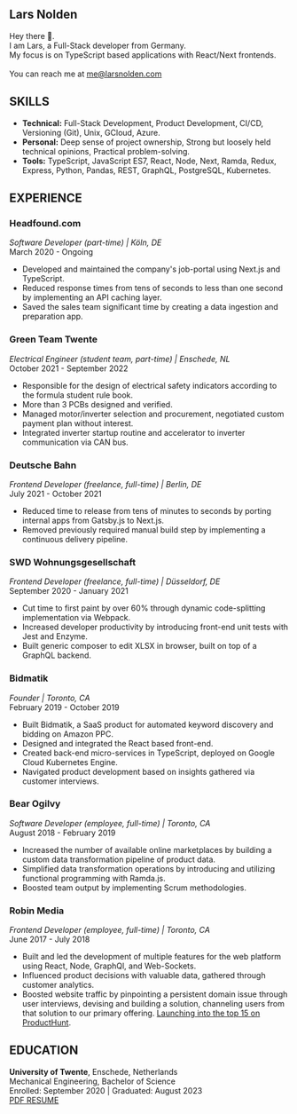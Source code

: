 ## Lars Nolden
Hey there 👋.<br>
I am Lars, a Full-Stack developer from Germany.<br>
My focus is on TypeScript based applications with React/Next frontends.
<br>
<br>
You can reach me at <me@larsnolden.com>

## SKILLS

- **Technical:** Full-Stack Development, Product Development, CI/CD, Versioning (Git), Unix, GCloud, Azure.
- **Personal:** Deep sense of project ownership, Strong but loosely held technical opinions, Practical problem-solving.
- **Tools:** TypeScript, JavaScript ES7, React, Node, Next, Ramda, Redux, Express, Python, Pandas, REST, GraphQL, PostgreSQL, Kubernetes.

## EXPERIENCE

### Headfound.com
*Software Developer (part-time) | Köln, DE*  
March 2020 - Ongoing
- Developed and maintained the company's job-portal using Next.js and TypeScript.
- Reduced response times from tens of seconds to less than one second by implementing an API caching layer.
- Saved the sales team significant time by creating a data ingestion and preparation app.

### Green Team Twente
*Electrical Engineer (student team, part-time) | Enschede, NL*  
October 2021 - September 2022
- Responsible for the design of electrical safety indicators according to the formula student rule book.
- More than 3 PCBs designed and verified.
- Managed motor/inverter selection and procurement, negotiated custom payment plan without interest.
- Integrated inverter startup routine and accelerator to inverter communication via CAN bus.

### Deutsche Bahn
*Frontend Developer (freelance, full-time) | Berlin, DE*  
July 2021 - October 2021
- Reduced time to release from tens of minutes to seconds by porting internal apps from Gatsby.js to Next.js.
- Removed previously required manual build step by implementing a continuous delivery pipeline.

### SWD Wohnungsgesellschaft
*Frontend Developer (freelance, full-time) | Düsseldorf, DE*  
September 2020 - January 2021
- Cut time to first paint by over 60% through dynamic code-splitting implementation via Webpack.
- Increased developer productivity by introducing front-end unit tests with Jest and Enzyme.
- Built generic composer to edit XLSX in browser, built on top of a GraphQL backend.

### Bidmatik
*Founder | Toronto, CA*  
February 2019 - October 2019
- Built Bidmatik, a SaaS product for automated keyword discovery and bidding on Amazon PPC.
- Designed and integrated the React based front-end.
- Created back-end micro-services in TypeScript, deployed on Google Cloud Kubernetes Engine.
- Navigated product development based on insights gathered via customer interviews.

### Bear Ogilvy
*Software Developer (employee, full-time) | Toronto, CA*  
August 2018 - February 2019
- Increased the number of available online marketplaces by building a custom data transformation pipeline of product data.
- Simplified data transformation operations by introducing and utilizing functional programming with Ramda.js.
- Boosted team output by implementing Scrum methodologies.

### Robin Media
*Frontend Developer (employee, full-time) | Toronto, CA*  
June 2017 - July 2018
- Built and led the development of multiple features for the web platform using React, Node, GraphQl, and Web-Sockets.
- Influenced product decisions with valuable data, gathered through customer analytics.
- Boosted website traffic by pinpointing a persistent domain issue through user interviews, devising and building a solution, channeling users from that solution to our primary offering. [Launching into the top 15 on ProductHunt](https://www.producthunt.com/products/robin-4#finder-2).

## EDUCATION

**University of Twente**, Enschede, Netherlands  
Mechanical Engineering, Bachelor of Science  
Enrolled: September 2020 | Graduated: August 2023
<br>
[PDF RESUME](https://s3.amazonaws.com/larsnolden.com/Lars_Nolden_Resume_NOV_2023.pdf)
